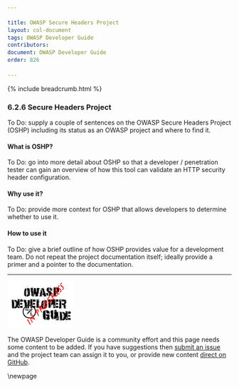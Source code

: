 ```yaml
---

title: OWASP Secure Headers Project
layout: col-document
tags: OWASP Developer Guide
contributors:
document: OWASP Developer Guide
order: 826

---
```


{% include breadcrumb.html %}

### 6.2.6 Secure Headers Project

To Do: supply a couple of sentences on the OWASP Secure Headers Project (OSHP)
including its status as an OWASP project and where to find it.

#### What is OSHP?

To Do: go into more detail about OSHP so that a developer / penetration tester
can gain an overview of how this tool can validate an HTTP security header configuration.

#### Why use it?

To Do: provide more context for OSHP that allows developers to determine whether to use it.

#### How to use it

To Do: give a brief outline of how OSHP provides value for a development team.
Do not repeat the project documentation itself; ideally provide a primer and a pointer to the documentation.

----

![Developer Guide](../../assets/images/dg_wip.png "OWASP Developer Guide")

The OWASP Developer Guide is a community effort and this page needs some content to be added.
If you have suggestions then [submit an issue][issue080206] and the project team can assign it to you,
or provide new content [direct on GitHub][edit080206].

[issue080206]: https://github.com/OWASP/www-project-developer-guide/issues/new?labels=enhancement&template=request.md&title=Update:%2008-verification/02-tools/06-secure-headers
[edit080206]: https://github.com/OWASP/www-project-developer-guide/blob/main/draft/08-verification/02-tools/06-secure-headers.md

\newpage
